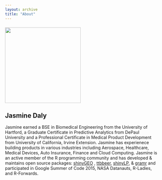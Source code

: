 ```yaml
---
layout: archive
title: "About"
---
```



<div class="tiles">

<div class="tile">
  <p><img style="margin: 7px 15px 0px 0px;" src="https://github.com/jasdumas.png" width="250" /></p>
  <h2 class="post-title">Jasmine Daly</h2>
  <p class="post-excerpt">Jasmine earned a BSE in Biomedical Engineering from the University of Hartford, a Graduate Certificate in Predictive Analytics from DePaul University and a Professional Certificate in Medical Product Development from University of California, Irvine Extension. 
    Jasmine has experienece building products in various industries including Aerospace, Healthcare, Medical Devices, Auto Insurance, Finance and Cloud Computing. Jasmine is an active member of the R programming community and has developed & maintains open source packages: <a href = "https://github.com/jasdumas/shinyGEO">shinyGEO</a> , <a href = "https://github.com/jasdumas/ttbbeer" >ttbbeer</a>, <a href = "https://github.com/jasdumas/shinyLP">shinyLP</a>, &  <a href = "https://github.com/ropenscilabs/gramr">gramr</a> and participated in Google Summer of Code 2015, NASA Datanauts, R-Ladies, and R-Forwards.</p>
</div><!-- /.tile -->


</div><!-- /.tiles -->



<div style="clear: left;"></div>


